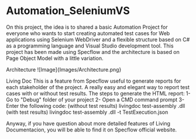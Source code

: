 # Automation_SeleniumVS

On this project, the idea is to shared a basic Automation Project for everyone who wants to start creating automated test cases for Web applications using Selenium WebDriver and a flexible structure based on C# as a programming language and Visual Studio development tool.
This project has been made using Specflow and the architecture is based on Page Object Model with a little variation.

Architecture
![Image]{Images/Architecture.png}

Living Doc
This is a feature from Specflow useful to generate reports for each stakeholder of the project. A really easy and elegant way to report test cases with or without test results.
The steps to generate the HTML report:
1- Go to "Debug" folder of your project
2- Open a CMD command prompt
3- Enter the following code:
(without test results)
livingdoc test-assembly <project name>.dll
(with test results)
livingdoc test-assembly <project name>.dll -t TestExecution.json

Anyway, if you have question about more detailed features of Living Documentacion, you will be able to find it on Specflow official website.
